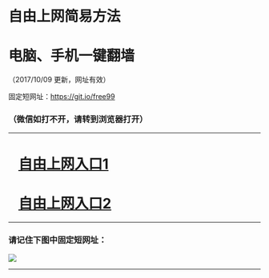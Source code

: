 ﻿# 自由上网简易方法

# 电脑、手机一键翻墙

（2017/10/09 更新，网址有效）

固定短网址：https://git.io/free99

### （微信如打不开，请转到浏览器打开）


***





# &nbsp;&nbsp; <a href="http://ft55527670.fwq-tz-1001.info/fwqtz01.html?t=100900113482 " target="_blank">自由上网入口1</a>
# &nbsp;&nbsp; <a href="http://ft1210528469.fwq-tz-1002.info/fwqtz02.html?t=10090016646 " target="_blank">自由上网入口2</a>
***

### 请记住下图中固定短网址：

<img src="https://s3-us-west-2.amazonaws.com/fwq-1001/yjfq-20170905okok.png" /> 


***

